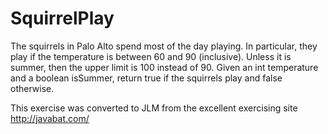 
# SquirrelPlay #
The squirrels
in Palo Alto spend most of the day playing. In particular, they play if
the temperature is between 60 and 90 (inclusive). Unless it is summer,
then the upper limit is 100 instead of 90. Given an int temperature and
a boolean isSummer, return true if the squirrels play and false
otherwise.

This exercise was converted to JLM from the excellent exercising site http://javabat.com/

